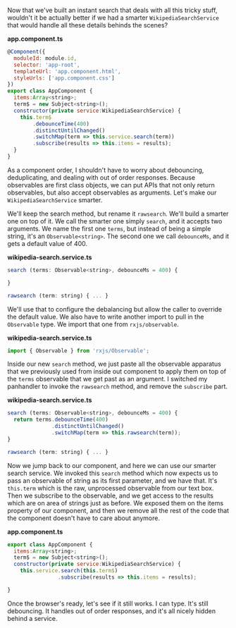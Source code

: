 Now that we've built an instant search that deals with all this tricky stuff, wouldn't it be actually better if we had a smarter `WikipediaSearchService` that would handle all these details behinds the scenes?

**app.component.ts**
``` javascript
@Component({
  moduleId: module.id,
  selector: 'app-root',
  templateUrl: 'app.component.html',
  styleUrls: ['app.component.css']
})
export class AppComponent {
  items:Array<string>;
  term$ = new Subject<string>();
  constructor(private service:WikipediaSearchService) {
    this.term$
        .debounceTime(400)
        .distinctUntilChanged()
        .switchMap(term => this.service.search(term))
        .subscribe(results => this.items = results);
  }
}
```
As a component order, I shouldn't have to worry about debouncing, deduplicating, and dealing with out of order responses. Because observables are first class objects, we can put APIs that not only return observables, but also accept observables as arguments. Let's make our `WikipediaSearchService` smarter.

We'll keep the search method, but rename it `rawsearch`. We'll build a smarter one on top of it. We call the smarter one simply `search`, and it accepts two arguments. We name the first one `terms`, but instead of being a simple string, it's an `Observable<string>`. The second one we call `debounceMs`, and it gets a default value of 400.

**wikipedia-search.service.ts**
``` javascript
search (terms: Observable<string>, debounceMs = 400) {

}

rawsearch (term: string) { ... }
```
We'll use that to configure the debalancing but allow the caller to override the default value. We also have to write another import to pull in the `Observable` type. We import that one from `rxjs/observable`.

**wikipedia-search.service.ts**
``` javascript
import { Observable } from 'rxjs/Observable';
```
Inside our new `search` method, we just paste all the observable apparatus that we previously used from inside out component to apply them on top of the `terms` observable that we get past as an argument. I switched my panhandler to invoke the `rawsearch` method, and remove the `subscribe` part.

**wikipedia-search.service.ts**
``` javascript
search (terms: Observable<string>, debounceMs = 400) {
  return terms.debounceTime(400)
              .distinctUntilChanged()
              .switchMap(term => this.rawsearch(term));
}

rawsearch (term: string) { ... }
```
Now we jump back to our component, and here we can use our smarter search service. We invoked this `search` method which now expects us to pass an observable of string as its first parameter, and we have that. It's `this.term` which is the raw, unprocessed observable from our text box. Then we subscribe to the observable, and we get access to the results which are on area of strings just as before. We exposed them on the items property of our component, and then we remove all the rest of the code that the component doesn't have to care about anymore.

**app.component.ts**
``` javascript
export class AppComponent {
  items:Array<string>;
  term$ = new Subject<string>();
  constructor(private service:WikipediaSearchService) {
    this.service.search(this.term$)
                .subscribe(results => this.items = results);

}
```
Once the browser's ready, let's see if it still works. I can type. It's still debouncing. It handles out of order responses, and it's all nicely hidden behind a service.